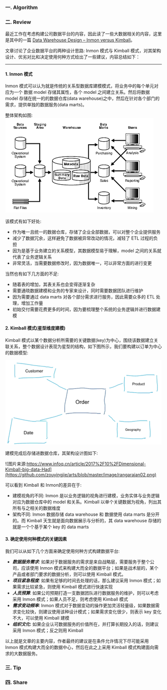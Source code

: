 ### 一. Algorithm

### 二. Review

最近工作在考虑构建公司数据平台的内容，因此读了一些大数据相关的内容，这里是其中的一篇 [Data Warehouse Design – Inmon versus Kimball](http://tdan.com/data-warehouse-design-inmon-versus-kimball/20300)。

文章讨论了企业数据平台的两种设计思路: Inmon 模式与 Kimball 模式，对其架构设计、优劣对比和决定使用何种方式给出了一些建议，内容总结如下：

---

#### 1. Inmon 模式


Inmon 模式可以认为就是传统的关系型数据库建模模式，将业务中的每个单元对应为一个 数据 model 存储其属性，各个 model 之间建立关系。然后将数据 model 存储在统一的的数据仓库(data warehouse)之中，然后在针对各个部门的需求，提供单独的数据服务(data marts)。

整体架构如图:
![图片来自原文](https://github.com/zouyingjie/arts/blob/master/image/rangarajan01.png)


该模式有如下好处:

- 作为唯一且统一的数据仓库，存储了企业全部数据，可以对整个企业提供服务
- 减少了数据冗余，这样避免了数据被异常改动的情况，减轻了 ETL 过程的负担
- 因为是基于业务建立的关系模型，其数据模型易于理解，model 之间的关系就代表了业务逻辑关系
- 非常灵活，当需要数据修改时，因为数据唯一，可以非常方面的进行变更

当然也有如下几方面的不足:

- 随着表的增加，其表关系也会变得逐渐复杂
- 需要通晓数据建模和业务的专家来设计，同时需要数据团队进行维护
- 因为需要通过 data marts 对各个部分需求进行服务，因此需要众多的 ETL 处理，增加工作量
- 初始交付需要花费更多的时间，因为要梳理整个系统的业务逻辑并进行数据建模

#### 2. Kimball 模式(星型维度建模)


Kimball 模式以某个数据分析所需要的关键数据(key)为中心，围绕该数据建立关联关系，整个数据设计表现为星型的结构，如下图所示，我们要构建以订单为中心的数据模型:

![图片来自原文](https://github.com/zouyingjie/arts/blob/master/image/rangarajan03.png)


建模完成后存储进数据仓库，其架构设计图如下:

![图片来源:https://www.infoq.cn/article/2017%2F10%2FDimensional-Kimball-big-data-Had](https://github.com/zouyingjie/arts/blob/master/image/rangarajan02.png)


可以看到 Kimball 和 Inmon的差异在于:

- 建模视角的不同: Inmon 是以业务逻辑的视角进行建模，业务实体与业务逻辑对应为数据仓库中的 model 和关系。Kimball 以单个关键数据为视角，列出其所有与之相关的数据维度
- 架构不同: Inmon 数据存储 data warehouse 和 数据使用 data marts 是分开的。而 Kimball 天生就是面向数据展示与分析的，其 data warehouse 存储的就是一个个基于某个 key 的 data marts

#### 3. 确定使用何种模式的关键因素

我们可以从如下几个方面来确定使用何种方式构建数据平台:

- ***数据服务需求***: 如果对于数据服务的需求是来自战略层，需要服务于整个公司，应该使用 Inmon 模式来构建大而全的数据平台；如果是战术层的，某个产品或者部门要求的数据分析，则可以使用 Kimball 模式。
- ***项目紧急程度***: 如果有足够的时间去处理的话，那么建议采用 Inmon 模式；如果需求比较紧急，则使用 Kimball 模式进行快速实现
- ***人员预算***: 如果公司预期打造一支数据团队进行数据服务的维护，则可以考虑采用 Inmon 模式；如果人员不足，则考虑使用 Kimball 模式
- ***需求变动频率***: Inmon 模式对于数据变动的操作更加灵活轻量级，如果数据需求变化较快，则建议使用该种设计模式；如果需求变化很少，则表示 key 变化不大，可以使用 Kimball 建模
- ***组织文化***: 如果企业认可数据服务的价值所在，并打算长期投入的话，则建议采用 Inmon 模式；反之则用 Kimball

以上就是文章的主要内容，作者最终的建议是在条件允许情况下尽可能采用 Inmon 模式构建大而全的数据中心，然后在此之上采用 Kimball 模式构建面向需求的大数据服务。




### 三. Tip

### 四. Share